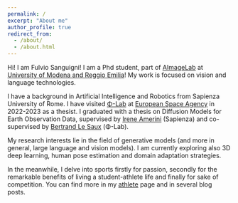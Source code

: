 ```yaml
---
permalink: /
excerpt: "About me"
author_profile: true
redirect_from: 
  - /about/
  - /about.html
---
```


Hi! I am Fulvio Sanguigni! I am a Phd student, part of [AImageLab](https://aimagelab.ing.unimore.it/imagelab/) at [University of Modena and Reggio Emilia](https://www.unimore.it/)!
My work is focused on vision and language technologies.

I have a background in Artificial Intelligence and Robotics from Sapienza University of Rome. I have visited [Φ-Lab](https://philab.esa.int/) at [European Space Agency](https://www.esa.int/) in 2022-2023 as a thesist.
I graduated with a thesis on Diffusion Models for Earth Observation Data, supervised by [Irene Amerini](https://sites.google.com/diag.uniroma1.it/ireneamerini) (Sapienza) and co-supervised by [Bertrand Le Saux](https://blesaux.github.io/) (Φ-Lab).

My research interests lie in the field of generative models (and more in general, large language and vision models). I am currently exploring also 3D deep learning, human pose estimation and domain adaptation strategies.

In the meanwhile, I delve into sports firstly for passion, secondly for the remarkable benefits of living a student-athlete life and finally for sake of competition.
You can find more in my [athlete](https://furio1999.github.io//athlete/) page and in several blog posts.
